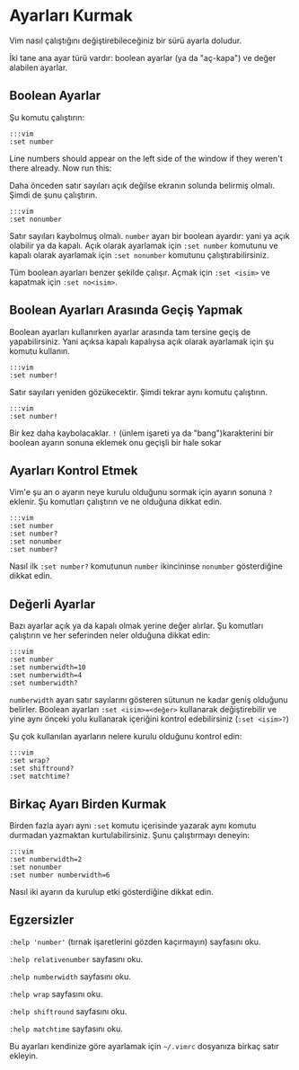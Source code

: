 Ayarları Kurmak
===============

Vim nasıl çalıştığını değiştirebileceğiniz bir sürü ayarla doludur.

İki tane ana ayar türü vardır: boolean ayarlar (ya da "aç-kapa") ve değer
alabilen ayarlar.

Boolean Ayarlar
---------------

Şu komutu çalıştırın:

    :::vim
    :set number

Line numbers should appear on the left side of the window if they weren't there
already.  Now run this:

Daha önceden satır sayıları açık değilse ekranın solunda belirmiş olmalı. Şimdi
de şunu çalıştırın.

    :::vim
    :set nonumber

Satır sayıları kaybolmuş olmalı. `number` ayarı bir boolean ayardır: yani ya
açık olabilir ya da kapalı. Açık olarak ayarlamak için `:set number` komutunu
ve kapalı olarak ayarlamak için `:set nonumber` komutunu çalıştırabilirsiniz.

Tüm boolean ayarları benzer şekilde çalışır. Açmak için `:set <isim>` ve kapatmak için `:set no<isim>`.

Boolean Ayarları Arasında Geçiş Yapmak
--------------------------------------

Boolean ayarları kullanırken ayarlar arasında tam tersine geçiş de
yapabilirsiniz. Yani açıksa kapalı kapalıysa açık olarak ayarlamak için şu
komutu kullanın.

    :::vim
    :set number!

Satır sayıları yeniden gözükecektir. Şimdi tekrar aynı komutu çalıştırın.

    :::vim
    :set number!

Bir kez daha kaybolacaklar. `!` (ünlem işareti ya da "bang")karakterini bir
boolean ayarın sonuna eklemek onu geçişli bir hale sokar

Ayarları Kontrol Etmek
----------------------

Vim'e şu an o ayarın neye kurulu olduğunu sormak için ayarın sonuna `?`
eklenir. Şu komutları çalıştırın ve ne olduğuna dikkat edin.

    :::vim
    :set number
    :set number?
    :set nonumber
    :set number?

Nasıl ilk `:set number?` komutunun `number` ikincininse `nonumber` gösterdiğine
dikkat edin.

Değerli Ayarlar
---------------

Bazı ayarlar açık ya da kapalı olmak yerine değer alırlar. Şu komutları
çalıştırın ve her seferinden neler olduğuna dikkat edin:

    :::vim
    :set number
    :set numberwidth=10
    :set numberwidth=4
    :set numberwidth?

`numberwidth` ayarı satır sayılarını gösteren sütunun ne kadar geniş olduğunu
belirler. Boolean ayarları `:set <isim>=<değer>` kullanarak değiştirebilir ve
yine aynı önceki yolu kullanarak içeriğini kontrol edebilirsiniz (`:set
<isim>?`)

Şu çok kullanılan ayarların nelere kurulu olduğunu kontrol edin:

    :::vim
    :set wrap?
    :set shiftround?
    :set matchtime?

Birkaç Ayarı Birden Kurmak
--------------------------

Birden fazla ayarı aynı `:set` komutu içerisinde yazarak aynı komutu durmadan
yazmaktan kurtulabilirsiniz. Şunu çalıştırmayı deneyin:

    :::vim
    :set numberwidth=2
    :set nonumber
    :set number numberwidth=6

Nasıl iki ayarın da kurulup etki gösterdiğine dikkat edin.

Egzersizler
-----------

`:help 'number'` (tırnak işaretlerini gözden kaçırmayın) sayfasını oku.

`:help relativenumber` sayfasını oku.

`:help numberwidth` sayfasını oku.

`:help wrap` sayfasını oku.

`:help shiftround` sayfasını oku.

`:help matchtime` sayfasını oku.

Bu ayarları kendinize göre ayarlamak için `~/.vimrc` dosyanıza birkaç satır
ekleyin.
